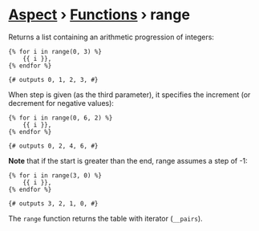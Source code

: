 [Aspect](./../../readme.md) › [Functions](./../funcs.md) › range
================

<!-- {% raw %} -->

Returns a list containing an arithmetic progression of integers:

```twig
{% for i in range(0, 3) %}
    {{ i }},
{% endfor %}

{# outputs 0, 1, 2, 3, #}
```

When step is given (as the third parameter), it specifies the increment (or decrement for negative values):

```twig
{% for i in range(0, 6, 2) %}
    {{ i }},
{% endfor %}

{# outputs 0, 2, 4, 6, #}
```

**Note** that if the start is greater than the end, range assumes a step of -1:
```twig
{% for i in range(3, 0) %}
    {{ i }},
{% endfor %}

{# outputs 3, 2, 1, 0, #}
```

The `range` function returns the table with iterator (`__pairs`).

<!-- {% endraw %} -->